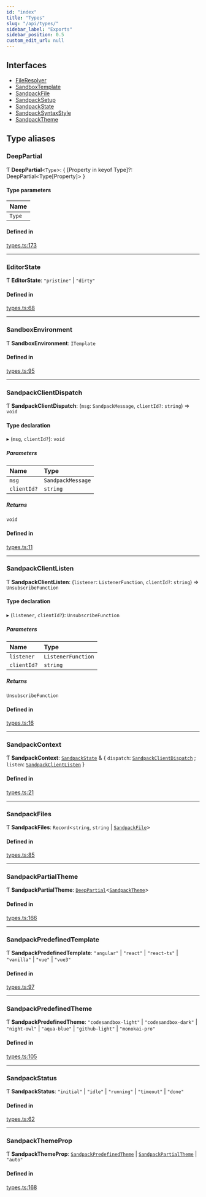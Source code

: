 ```yaml
---
id: "index"
title: "Types"
slug: "/api/types/"
sidebar_label: "Exports"
sidebar_position: 0.5
custom_edit_url: null
---
```


## Interfaces

- [FileResolver](interfaces/FileResolver)
- [SandboxTemplate](interfaces/SandboxTemplate)
- [SandpackFile](interfaces/SandpackFile)
- [SandpackSetup](interfaces/SandpackSetup)
- [SandpackState](interfaces/SandpackState)
- [SandpackSyntaxStyle](interfaces/SandpackSyntaxStyle)
- [SandpackTheme](interfaces/SandpackTheme)

## Type aliases

### DeepPartial

Ƭ **DeepPartial**<`Type`\>: { [Property in keyof Type]?: DeepPartial<Type[Property]\> }

#### Type parameters

| Name |
| :------ |
| `Type` |

#### Defined in

[types.ts:173](https://github.com/codesandbox/sandpack/blob/eca3fa8/sandpack-react/src/types.ts#L173)

___

### EditorState

Ƭ **EditorState**: ``"pristine"`` \| ``"dirty"``

#### Defined in

[types.ts:68](https://github.com/codesandbox/sandpack/blob/eca3fa8/sandpack-react/src/types.ts#L68)

___

### SandboxEnvironment

Ƭ **SandboxEnvironment**: `ITemplate`

#### Defined in

[types.ts:95](https://github.com/codesandbox/sandpack/blob/eca3fa8/sandpack-react/src/types.ts#L95)

___

### SandpackClientDispatch

Ƭ **SandpackClientDispatch**: (`msg`: `SandpackMessage`, `clientId?`: `string`) => `void`

#### Type declaration

▸ (`msg`, `clientId?`): `void`

##### Parameters

| Name | Type |
| :------ | :------ |
| `msg` | `SandpackMessage` |
| `clientId?` | `string` |

##### Returns

`void`

#### Defined in

[types.ts:11](https://github.com/codesandbox/sandpack/blob/eca3fa8/sandpack-react/src/types.ts#L11)

___

### SandpackClientListen

Ƭ **SandpackClientListen**: (`listener`: `ListenerFunction`, `clientId?`: `string`) => `UnsubscribeFunction`

#### Type declaration

▸ (`listener`, `clientId?`): `UnsubscribeFunction`

##### Parameters

| Name | Type |
| :------ | :------ |
| `listener` | `ListenerFunction` |
| `clientId?` | `string` |

##### Returns

`UnsubscribeFunction`

#### Defined in

[types.ts:16](https://github.com/codesandbox/sandpack/blob/eca3fa8/sandpack-react/src/types.ts#L16)

___

### SandpackContext

Ƭ **SandpackContext**: [`SandpackState`](interfaces/SandpackState) & { `dispatch`: [`SandpackClientDispatch`](#sandpackclientdispatch) ; `listen`: [`SandpackClientListen`](#sandpackclientlisten)  }

#### Defined in

[types.ts:21](https://github.com/codesandbox/sandpack/blob/eca3fa8/sandpack-react/src/types.ts#L21)

___

### SandpackFiles

Ƭ **SandpackFiles**: `Record`<`string`, `string` \| [`SandpackFile`](interfaces/SandpackFile)\>

#### Defined in

[types.ts:85](https://github.com/codesandbox/sandpack/blob/eca3fa8/sandpack-react/src/types.ts#L85)

___

### SandpackPartialTheme

Ƭ **SandpackPartialTheme**: [`DeepPartial`](#deeppartial)<[`SandpackTheme`](interfaces/SandpackTheme)\>

#### Defined in

[types.ts:166](https://github.com/codesandbox/sandpack/blob/eca3fa8/sandpack-react/src/types.ts#L166)

___

### SandpackPredefinedTemplate

Ƭ **SandpackPredefinedTemplate**: ``"angular"`` \| ``"react"`` \| ``"react-ts"`` \| ``"vanilla"`` \| ``"vue"`` \| ``"vue3"``

#### Defined in

[types.ts:97](https://github.com/codesandbox/sandpack/blob/eca3fa8/sandpack-react/src/types.ts#L97)

___

### SandpackPredefinedTheme

Ƭ **SandpackPredefinedTheme**: ``"codesandbox-light"`` \| ``"codesandbox-dark"`` \| ``"night-owl"`` \| ``"aqua-blue"`` \| ``"github-light"`` \| ``"monokai-pro"``

#### Defined in

[types.ts:105](https://github.com/codesandbox/sandpack/blob/eca3fa8/sandpack-react/src/types.ts#L105)

___

### SandpackStatus

Ƭ **SandpackStatus**: ``"initial"`` \| ``"idle"`` \| ``"running"`` \| ``"timeout"`` \| ``"done"``

#### Defined in

[types.ts:62](https://github.com/codesandbox/sandpack/blob/eca3fa8/sandpack-react/src/types.ts#L62)

___

### SandpackThemeProp

Ƭ **SandpackThemeProp**: [`SandpackPredefinedTheme`](#sandpackpredefinedtheme) \| [`SandpackPartialTheme`](#sandpackpartialtheme) \| ``"auto"``

#### Defined in

[types.ts:168](https://github.com/codesandbox/sandpack/blob/eca3fa8/sandpack-react/src/types.ts#L168)
